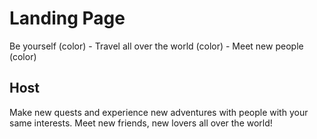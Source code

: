 # Landing Page
Be yourself (color) - Travel all over the world (color) - Meet new people (color)

## Host
Make new quests and experience new adventures with people with your same interests. Meet new friends, new lovers all over the world!